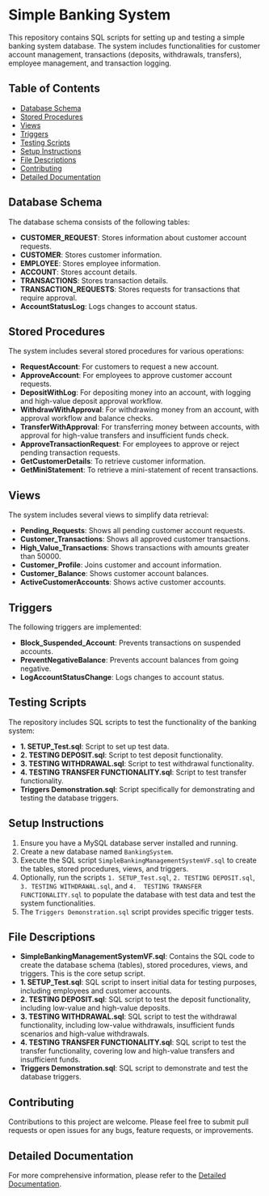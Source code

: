 # Simple Banking System

This repository contains SQL scripts for setting up and testing a simple banking system database. The system includes functionalities for customer account management, transactions (deposits, withdrawals, transfers), employee management, and transaction logging.

## Table of Contents

* [Database Schema](#database-schema)
* [Stored Procedures](#stored-procedures)
* [Views](#views)
* [Triggers](#triggers)
* [Testing Scripts](#testing-scripts)
* [Setup Instructions](#setup-instructions)
* [File Descriptions](#file-descriptions)
* [Contributing](#contributing)
* [Detailed Documentation](detailedReadMe.md)

## Database Schema

The database schema consists of the following tables:

* **CUSTOMER\_REQUEST**: Stores information about customer account requests.
* **CUSTOMER**: Stores customer information.
* **EMPLOYEE**: Stores employee information.
* **ACCOUNT**: Stores account details.
* **TRANSACTIONS**: Stores transaction details.
* **TRANSACTION\_REQUESTS**: Stores requests for transactions that require approval.
* **AccountStatusLog**: Logs changes to account status.

## Stored Procedures

The system includes several stored procedures for various operations:

* **RequestAccount**: For customers to request a new account.
* **ApproveAccount**: For employees to approve customer account requests.
* **DepositWithLog**: For depositing money into an account, with logging and high-value deposit approval workflow.
* **WithdrawWithApproval**: For withdrawing money from an account, with approval workflow and balance checks.
* **TransferWithApproval**: For transferring money between accounts, with approval for high-value transfers and insufficient funds check.
* **ApproveTransactionRequest**: For employees to approve or reject pending transaction requests.
* **GetCustomerDetails**: To retrieve customer information.
* **GetMiniStatement**: To retrieve a mini-statement of recent transactions.

## Views

The system includes several views to simplify data retrieval:

* **Pending\_Requests**: Shows all pending customer account requests.
* **Customer\_Transactions**: Shows all approved customer transactions.
* **High\_Value\_Transactions**: Shows transactions with amounts greater than 50000.
* **Customer\_Profile**: Joins customer and account information.
* **Customer\_Balance**: Shows customer account balances.
* **ActiveCustomerAccounts**: Shows active customer accounts.

## Triggers

The following triggers are implemented:

* **Block\_Suspended\_Account**: Prevents transactions on suspended accounts.
* **PreventNegativeBalance**: Prevents account balances from going negative.
* **LogAccountStatusChange**: Logs changes to account status.

## Testing Scripts

The repository includes SQL scripts to test the functionality of the banking system:

* **1.  SETUP\_Test.sql**: Script to set up test data.
* **2.  TESTING DEPOSIT.sql**: Script to test deposit functionality.
* **3.  TESTING WITHDRAWAL.sql**: Script to test withdrawal functionality.
* **4.  TESTING TRANSFER FUNCTIONALITY.sql**: Script to test transfer functionality.
* **Triggers Demonstration.sql**: Script specifically for demonstrating and testing the database triggers.

## Setup Instructions

1.  Ensure you have a MySQL database server installed and running.
2.  Create a new database named `BankingSystem`.
3.  Execute the SQL script `SimpleBankingManagementSystemVF.sql` to create the tables, stored procedures, views, and triggers.
4.  Optionally, run the scripts `1. SETUP_Test.sql`, `2. TESTING DEPOSIT.sql`, `3. TESTING WITHDRAWAL.sql`, and `4.  TESTING TRANSFER FUNCTIONALITY.sql` to populate the database with test data and test the system functionalities.
5.  The `Triggers Demonstration.sql` script provides specific trigger tests.

## File Descriptions

* **SimpleBankingManagementSystemVF.sql**: Contains the SQL code to create the database schema (tables), stored procedures, views, and triggers. This is the core setup script.
* **1.  SETUP\_Test.sql**: SQL script to insert initial data for testing purposes, including employees and customer accounts.
* **2.  TESTING DEPOSIT.sql**: SQL script to test the deposit functionality, including low-value and high-value deposits.
* **3.  TESTING WITHDRAWAL.sql**: SQL script to test the withdrawal functionality, including low-value withdrawals, insufficient funds scenarios and high-value withdrawals.
* **4.  TESTING TRANSFER FUNCTIONALITY.sql**: SQL script to test the transfer functionality, covering low and high-value transfers and insufficient funds.
* **Triggers Demonstration.sql**: SQL script to demonstrate and test the database triggers.

## Contributing

Contributions to this project are welcome. Please feel free to submit pull requests or open issues for any bugs, feature requests, or improvements.

## Detailed Documentation

For more comprehensive information, please refer to the [Detailed Documentation](detailedReadMe.md).